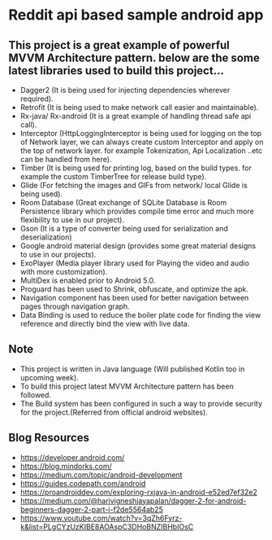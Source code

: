 # Reddit api based sample android app

## This project is a great example of powerful MVVM Architecture pattern. below are the some latest libraries used to build this project...

- Dagger2 (It is being used for injecting dependencies wherever required).
- Retrofit (It is being used to make network call easier and maintainable).
- Rx-java/ Rx-android (It is a great example of handling thread safe api call).
- Interceptor (HttpLoggingInterceptor is being used for logging on the top of Network layer, we can always create custom Interceptor and apply on the top of network layer. for example Tokenization, Api Localization ..etc can be handled from here).
- Timber (It is being used for printing log, based on the build types. for example the custom TimberTree for release build type).
- Glide (For fetching the images and GIFs from network/ local Glide is being used).
- Room Database (Great exchange of SQLite Database is Room Persistence library which provides compile time error and much more flexibility to use in our project).
- Gson (It is a type of converter being used for serialization and deserialization)
- Google android material design (provides some great material designs to use in our projects).
- ExoPlayer (Media player library used for Playing the video and audio with more customization).
- MultiDex is enabled prior to Android 5.0.
- Proguard has been used to Shrink, obfuscate, and optimize the apk.
- Navigation component has been used for better navigation between pages through navigation graph.
- Data Binding is used to reduce the boiler plate code for finding the view reference and directly bind the view with live data.


## Note

- This project is written in Java language (Will published Kotlin too in upcoming week).
- To build this project latest MVVM Architecture pattern has been followed.
- The Build system has been configured in such a way to provide security for the project.(Referred from official android websites).


## Blog Resources

- https://developer.android.com/
- https://blog.mindorks.com/
- https://medium.com/topic/android-development
- https://guides.codepath.com/android
- https://proandroiddev.com/exploring-rxjava-in-android-e52ed7ef32e2
- https://medium.com/@harivigneshjayapalan/dagger-2-for-android-beginners-dagger-2-part-i-f2de5564ab25
- https://www.youtube.com/watch?v=3qZh6Fyrz-k&list=PLgCYzUzKIBE8AOAspC3DHoBNZIBHbIOsC